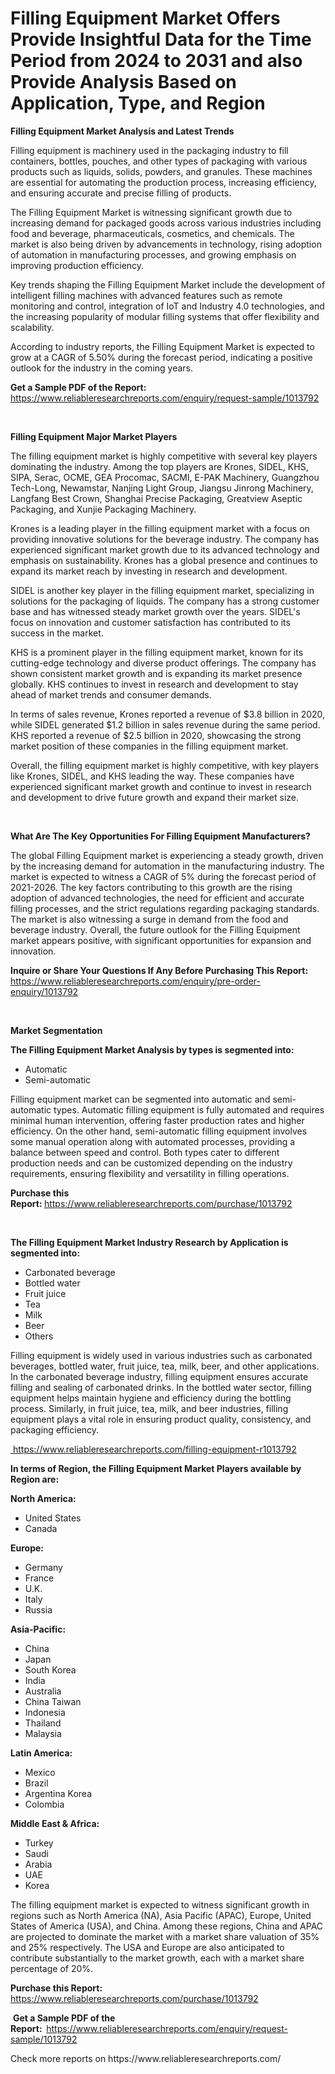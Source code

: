 <p><h1>Filling Equipment Market Offers Provide Insightful Data for the Time Period from 2024 to 2031 and also Provide Analysis Based on Application, Type, and Region</h1></p><p><strong>Filling Equipment Market Analysis and Latest Trends</strong></p>
<p><p>Filling equipment is machinery used in the packaging industry to fill containers, bottles, pouches, and other types of packaging with various products such as liquids, solids, powders, and granules. These machines are essential for automating the production process, increasing efficiency, and ensuring accurate and precise filling of products.</p><p>The Filling Equipment Market is witnessing significant growth due to increasing demand for packaged goods across various industries including food and beverage, pharmaceuticals, cosmetics, and chemicals. The market is also being driven by advancements in technology, rising adoption of automation in manufacturing processes, and growing emphasis on improving production efficiency.</p><p>Key trends shaping the Filling Equipment Market include the development of intelligent filling machines with advanced features such as remote monitoring and control, integration of IoT and Industry 4.0 technologies, and the increasing popularity of modular filling systems that offer flexibility and scalability.</p><p>According to industry reports, the Filling Equipment Market is expected to grow at a CAGR of 5.50% during the forecast period, indicating a positive outlook for the industry in the coming years.</p></p>
<p><strong>Get a Sample PDF of the Report:&nbsp;</strong> <a href="https://www.reliableresearchreports.com/enquiry/request-sample/1013792">https://www.reliableresearchreports.com/enquiry/request-sample/1013792</a></p>
<p>&nbsp;</p>
<p><strong>Filling Equipment Major Market Players</strong></p>
<p><p>The filling equipment market is highly competitive with several key players dominating the industry. Among the top players are Krones, SIDEL, KHS, SIPA, Serac, OCME, GEA Procomac, SACMI, E-PAK Machinery, Guangzhou Tech-Long, Newamstar, Nanjing Light Group, Jiangsu Jinrong Machinery, Langfang Best Crown, Shanghai Precise Packaging, Greatview Aseptic Packaging, and Xunjie Packaging Machinery.</p><p>Krones is a leading player in the filling equipment market with a focus on providing innovative solutions for the beverage industry. The company has experienced significant market growth due to its advanced technology and emphasis on sustainability. Krones has a global presence and continues to expand its market reach by investing in research and development.</p><p>SIDEL is another key player in the filling equipment market, specializing in solutions for the packaging of liquids. The company has a strong customer base and has witnessed steady market growth over the years. SIDEL's focus on innovation and customer satisfaction has contributed to its success in the market.</p><p>KHS is a prominent player in the filling equipment market, known for its cutting-edge technology and diverse product offerings. The company has shown consistent market growth and is expanding its market presence globally. KHS continues to invest in research and development to stay ahead of market trends and consumer demands.</p><p>In terms of sales revenue, Krones reported a revenue of $3.8 billion in 2020, while SIDEL generated $1.2 billion in sales revenue during the same period. KHS reported a revenue of $2.5 billion in 2020, showcasing the strong market position of these companies in the filling equipment market.</p><p>Overall, the filling equipment market is highly competitive, with key players like Krones, SIDEL, and KHS leading the way. These companies have experienced significant market growth and continue to invest in research and development to drive future growth and expand their market size.</p></p>
<p>&nbsp;</p>
<p><strong>What Are The Key Opportunities For Filling Equipment Manufacturers?</strong></p>
<p><p>The global Filling Equipment market is experiencing a steady growth, driven by the increasing demand for automation in the manufacturing industry. The market is expected to witness a CAGR of 5% during the forecast period of 2021-2026. The key factors contributing to this growth are the rising adoption of advanced technologies, the need for efficient and accurate filling processes, and the strict regulations regarding packaging standards. The market is also witnessing a surge in demand from the food and beverage industry. Overall, the future outlook for the Filling Equipment market appears positive, with significant opportunities for expansion and innovation.</p></p>
<p><strong>Inquire or Share Your Questions If Any Before Purchasing This Report:</strong> <a href="https://www.reliableresearchreports.com/enquiry/pre-order-enquiry/1013792">https://www.reliableresearchreports.com/enquiry/pre-order-enquiry/1013792</a></p>
<p>&nbsp;</p>
<p><strong>Market Segmentation</strong></p>
<p><strong>The Filling Equipment Market Analysis by types is segmented into:</strong></p>
<p><ul><li>Automatic</li><li>Semi-automatic</li></ul></p>
<p><p>Filling equipment market can be segmented into automatic and semi-automatic types. Automatic filling equipment is fully automated and requires minimal human intervention, offering faster production rates and higher efficiency. On the other hand, semi-automatic filling equipment involves some manual operation along with automated processes, providing a balance between speed and control. Both types cater to different production needs and can be customized depending on the industry requirements, ensuring flexibility and versatility in filling operations.</p></p>
<p><strong>Purchase this Report:&nbsp;</strong><a href="https://www.reliableresearchreports.com/purchase/1013792">https://www.reliableresearchreports.com/purchase/1013792</a></p>
<p>&nbsp;</p>
<p><strong>The Filling Equipment Market Industry Research by Application is segmented into:</strong></p>
<p><ul><li>Carbonated beverage</li><li>Bottled water</li><li>Fruit juice</li><li>Tea</li><li>Milk</li><li>Beer</li><li>Others</li></ul></p>
<p><p>Filling equipment is widely used in various industries such as carbonated beverages, bottled water, fruit juice, tea, milk, beer, and other applications. In the carbonated beverage industry, filling equipment ensures accurate filling and sealing of carbonated drinks. In the bottled water sector, filling equipment helps maintain hygiene and efficiency during the bottling process. Similarly, in fruit juice, tea, milk, and beer industries, filling equipment plays a vital role in ensuring product quality, consistency, and packaging efficiency.</p></p>
<p><a href="https://www.reliableresearchreports.com/filling-equipment-r1013792">&nbsp;https://www.reliableresearchreports.com/filling-equipment-r1013792</a></p>
<p><strong>In terms of Region, the Filling Equipment Market Players available by Region are:</strong></p>
<p>
    <p> <strong> North America: </strong>
        <ul>
            <li>United States</li>
            <li>Canada</li>
        </ul>
        </p> 
    <p> <strong> Europe: </strong>
        <ul>
            <li>Germany</li>
            <li>France</li>
            <li>U.K.</li>
            <li>Italy</li>
            <li>Russia</li>
        </ul>
        </p> 
    <p> <strong> Asia-Pacific: </strong>
        <ul>
            <li>China</li>
            <li>Japan</li>
            <li>South Korea</li>
            <li>India</li>
            <li>Australia</li>
            <li>China Taiwan</li>
            <li>Indonesia</li>
            <li>Thailand</li>
            <li>Malaysia</li>
        </ul>
        </p> 
    <p> <strong> Latin America: </strong>
        <ul>
            <li>Mexico</li>
            <li>Brazil</li>
            <li>Argentina Korea</li>
            <li>Colombia</li>
        </ul>
        </p> 
    <p> <strong> Middle East & Africa: </strong>
        <ul>
            <li>Turkey</li>
            <li>Saudi</li>
            <li>Arabia</li>
            <li>UAE</li>
            <li>Korea</li>
        </ul>
    </p>
    </p>
<p><p>The filling equipment market is expected to witness significant growth in regions such as North America (NA), Asia Pacific (APAC), Europe, United States of America (USA), and China. Among these regions, China and APAC are projected to dominate the market with a market share valuation of 35% and 25% respectively. The USA and Europe are also anticipated to contribute substantially to the market growth, each with a market share percentage of 20%.</p></p>
<p><strong>Purchase this Report: </strong><a href="https://www.reliableresearchreports.com/purchase/1013792">https://www.reliableresearchreports.com/purchase/1013792</a></p>
<p>&nbsp;<strong>Get a Sample PDF of the Report:&nbsp;&nbsp;</strong><a href="https://www.reliableresearchreports.com/enquiry/request-sample/1013792">https://www.reliableresearchreports.com/enquiry/request-sample/1013792</a></p>
<p><strong></strong></p>
<p>Check more reports on https://www.reliableresearchreports.com/</p>